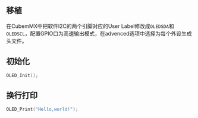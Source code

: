 ## 移植

在CubemMX中把软件I2C的两个引脚对应的User Label修改成`OLEDSDA`和`OLEDSCL`，配置GPIO口为高速输出模式，在advenced选项中选择为每个外设生成头文件。

## 初始化

```c
OLED_Init();
```

## 换行打印

```c
OLED_Print("Hello,world!");
```
